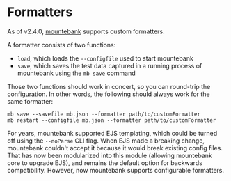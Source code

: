 # Formatters

As of v2.4.0, [mountebank](https://github.com/mountebank-testing/mountebank) supports custom formatters.

A formatter consists of two functions:
* `load`, which loads the `--configfile` used to start mountebank
* `save`, which saves the test data captured in a running process of mountebank using the `mb save` command

Those two functions should work in concert, so you can round-trip the configuration. In other words, the
following should always work for the same formatter:

````
mb save --savefile mb.json --formatter path/to/customFormatter
mb restart --configfile mb.json --formatter path/to/customFormatter
````

For years, mountebank supported EJS templating, which could be turned off using the `--noParse` CLI flag.
When EJS made a breaking change, mountebank couldn't accept it because it would break existing config files.
That has now been modularized into this module (allowing mountebank core to upgrade EJS), and remains
the default option for backwards compatibility. However, now mountebank supports configurable formatters.
